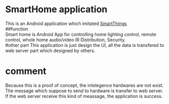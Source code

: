 # SmartHome application
This is an Android application which imitated [SmartThings](https://www.smartthings.com/)   
##function   
Smart home is Android App for controlling home lighting control, remote control, whole home audio/video IR Distribution, Security.    
#other part
This application is just design the UI, all the data is transfered to web server part which designed by others.
# comment    
Because this is a proof of concept, the intelegence hardwares are not exist. The message which suppose to send to hardware is transfer to web server.   
If the web server receive this kind of meassage, the application is success.    
